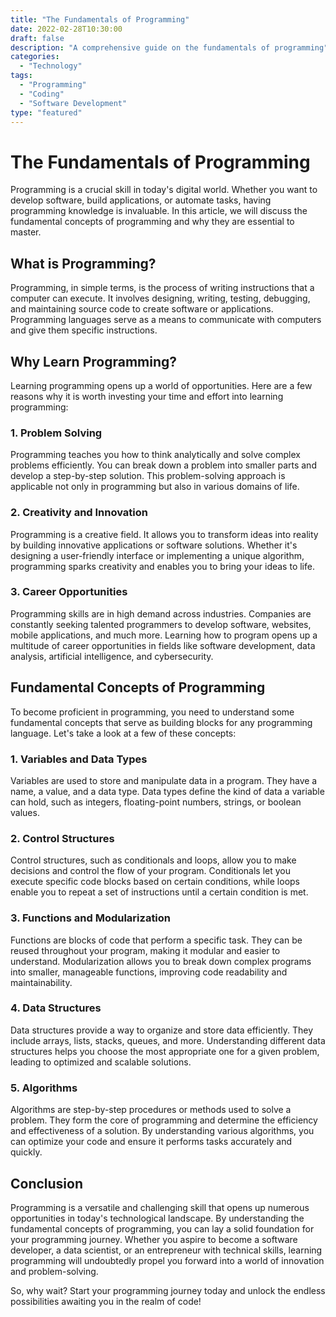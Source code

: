 ```yaml
---
title: "The Fundamentals of Programming"
date: 2022-02-28T10:30:00
draft: false
description: "A comprehensive guide on the fundamentals of programming"
categories:
  - "Technology"
tags:
  - "Programming"
  - "Coding"
  - "Software Development"
type: "featured"
---
```


# The Fundamentals of Programming

Programming is a crucial skill in today's digital world. Whether you want to develop software, build applications, or automate tasks, having programming knowledge is invaluable. In this article, we will discuss the fundamental concepts of programming and why they are essential to master.

## What is Programming?

Programming, in simple terms, is the process of writing instructions that a computer can execute. It involves designing, writing, testing, debugging, and maintaining source code to create software or applications. Programming languages serve as a means to communicate with computers and give them specific instructions.

## Why Learn Programming?

Learning programming opens up a world of opportunities. Here are a few reasons why it is worth investing your time and effort into learning programming:

### 1. Problem Solving

Programming teaches you how to think analytically and solve complex problems efficiently. You can break down a problem into smaller parts and develop a step-by-step solution. This problem-solving approach is applicable not only in programming but also in various domains of life.

### 2. Creativity and Innovation

Programming is a creative field. It allows you to transform ideas into reality by building innovative applications or software solutions. Whether it's designing a user-friendly interface or implementing a unique algorithm, programming sparks creativity and enables you to bring your ideas to life.

### 3. Career Opportunities

Programming skills are in high demand across industries. Companies are constantly seeking talented programmers to develop software, websites, mobile applications, and much more. Learning how to program opens up a multitude of career opportunities in fields like software development, data analysis, artificial intelligence, and cybersecurity.

## Fundamental Concepts of Programming

To become proficient in programming, you need to understand some fundamental concepts that serve as building blocks for any programming language. Let's take a look at a few of these concepts:

### 1. Variables and Data Types

Variables are used to store and manipulate data in a program. They have a name, a value, and a data type. Data types define the kind of data a variable can hold, such as integers, floating-point numbers, strings, or boolean values.

### 2. Control Structures

Control structures, such as conditionals and loops, allow you to make decisions and control the flow of your program. Conditionals let you execute specific code blocks based on certain conditions, while loops enable you to repeat a set of instructions until a certain condition is met.

### 3. Functions and Modularization

Functions are blocks of code that perform a specific task. They can be reused throughout your program, making it modular and easier to understand. Modularization allows you to break down complex programs into smaller, manageable functions, improving code readability and maintainability.

### 4. Data Structures

Data structures provide a way to organize and store data efficiently. They include arrays, lists, stacks, queues, and more. Understanding different data structures helps you choose the most appropriate one for a given problem, leading to optimized and scalable solutions.

### 5. Algorithms

Algorithms are step-by-step procedures or methods used to solve a problem. They form the core of programming and determine the efficiency and effectiveness of a solution. By understanding various algorithms, you can optimize your code and ensure it performs tasks accurately and quickly.

## Conclusion

Programming is a versatile and challenging skill that opens up numerous opportunities in today's technological landscape. By understanding the fundamental concepts of programming, you can lay a solid foundation for your programming journey. Whether you aspire to become a software developer, a data scientist, or an entrepreneur with technical skills, learning programming will undoubtedly propel you forward into a world of innovation and problem-solving.

So, why wait? Start your programming journey today and unlock the endless possibilities awaiting you in the realm of code!
